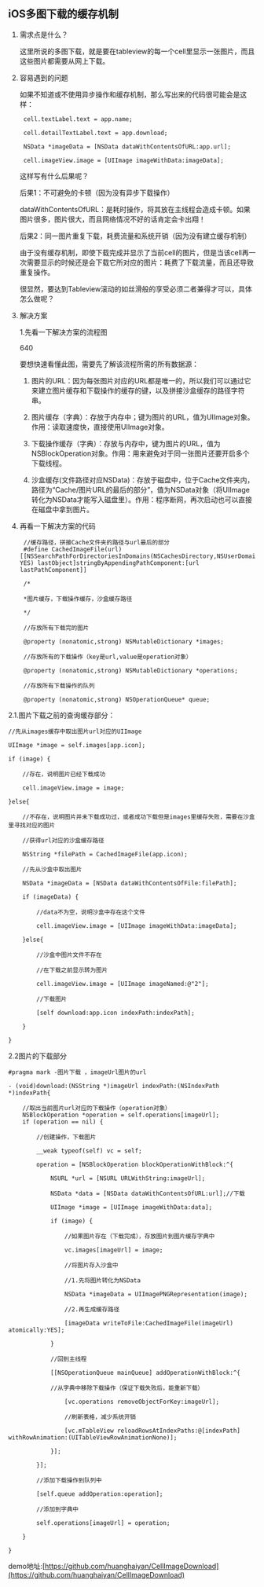 ## iOS多图下载的缓存机制

1. 需求点是什么？

	这里所说的多图下载，就是要在tableview的每一个cell里显示一张图片，而且这些图片都需要从网上下载。

2. 容易遇到的问题

	如果不知道或不使用异步操作和缓存机制，那么写出来的代码很可能会是这样：

		cell.textLabel.text = app.name;

		cell.detailTextLabel.text = app.download;

		NSData *imageData = [NSData dataWithContentsOfURL:app.url];

		cell.imageView.image = [UIImage imageWithData:imageData];

	这样写有什么后果呢？

	后果1：不可避免的卡顿（因为没有异步下载操作）

	dataWithContentsOfURL：是耗时操作，将其放在主线程会造成卡顿。如果图片很多，图片很大，而且网络情况不好的话肯定会卡出翔！

	后果2：同一图片重复下载，耗费流量和系统开销（因为没有建立缓存机制）

	由于没有缓存机制，即使下载完成并显示了当前cell的图片，但是当该cell再一次需要显示的时候还是会下载它所对应的图片：耗费了下载流量，而且还导致重复操作。

	很显然，要达到Tableview滚动的如丝滑般的享受必须二者兼得才可以，具体怎么做呢？

3. 解决方案

	1.先看一下解决方案的流程图

	640

	要想快速看懂此图，需要先了解该流程所需的所有数据源：

	1. 图片的URL：因为每张图片对应的URL都是唯一的，所以我们可以通过它来建立图片缓存和下载操作的缓存的键，以及拼接沙盒缓存的路径字符串。

	2. 图片缓存（字典）：存放于内存中；键为图片的URL，值为UIImage对象。作用：读取速度快，直接使用UIImage对象。

	3. 下载操作缓存（字典）：存放与内存中，键为图片的URL，值为NSBlockOperation对象。作用：用来避免对于同一张图片还要开启多个下载线程。

	4. 沙盒缓存(文件路径对应NSData)：存放于磁盘中，位于Cache文件夹内，路径为“Cache/图片URL的最后的部分”，值为NSData对象（将UIImage转化为NSData才能写入磁盘里）。作用：程序断网，再次启动也可以直接在磁盘中拿到图片。

2. 再看一下解决方案的代码
	
		//缓存路径，拼接Cache文件夹的路径与url最后的部分
		#define CachedImageFile(url)[[NSSearchPathForDirectoriesInDomains(NSCachesDirectory,NSUserDomainMask, YES) lastObject]stringByAppendingPathComponent:[url lastPathComponent]]

		/*

		*图片缓存，下载操作缓存，沙盒缓存路径

		*/

		//存放所有下载完的图片

		@property (nonatomic,strong) NSMutableDictionary *images;

		//存放所有的下载操作（key是url,value是operation对象）

		@property (nonatomic,strong) NSMutableDictionary *operations;

		//存放所有下载操作的队列

		@property (nonatomic,strong) NSOperationQueue* queue;

2.1.图片下载之前的查询缓存部分：

	//先从images缓存中取出图片url对应的UIImage

    UIImage *image = self.images[app.icon];

    if (image) {

        //存在，说明图片已经下载成功

        cell.imageView.image = image;

    }else{

        //不存在，说明图片并未下载成功过，或者成功下载但是images里缓存失败，需要在沙盒里寻找对应的图片

        //获得url对应的沙盒缓存路径

        NSString *filePath = CachedImageFile(app.icon);

        //先从沙盒中取出图片

        NSData *imageData = [NSData dataWithContentsOfFile:filePath];

        if (imageData) {

            //data不为空，说明沙盒中存在这个文件

            cell.imageView.image = [UIImage imageWithData:imageData];

        }else{

            //沙盒中图片文件不存在

            //在下载之前显示转为图片

            cell.imageView.image = [UIImage imageNamed:@"2"];

            //下载图片

            [self download:app.icon indexPath:indexPath];

        }

    }

2.2图片的下载部分

	#pragma mark -图片下载 ，imageUrl图片的url

	- (void)download:(NSString *)imageUrl indexPath:(NSIndexPath *)indexPath{

    	//取出当前图片url对应的下载操作（operation对象）
		NSBlockOperation *operation = self.operations[imageUrl];
		if (operation == nil) {

        	//创建操作，下载图片

        	__weak typeof(self) vc = self;

        	operation = [NSBlockOperation blockOperationWithBlock:^{

            	NSURL *url = [NSURL URLWithString:imageUrl];

            	NSData *data = [NSData dataWithContentsOfURL:url];//下载

            	UIImage *image = [UIImage imageWithData:data];

            	if (image) {

                	//如果图片存在（下载完成），存放图片到图片缓存字典中

                	vc.images[imageUrl] = image;

                	//将图片存入沙盒中

                	//1.先将图片转化为NSData

                	NSData *imageData = UIImagePNGRepresentation(image);

                	//2.再生成缓存路径

                	[imageData writeToFile:CachedImageFile(imageUrl) atomically:YES];

            	}

            	//回到主线程

            	[[NSOperationQueue mainQueue] addOperationWithBlock:^{

              	//从字典中移除下载操作（保证下载失败后，能重新下载）

                	[vc.operations removeObjectForKey:imageUrl];

                	//刷新表格，减少系统开销

                	[vc.mTableView reloadRowsAtIndexPaths:@[indexPath] withRowAnimation:(UITableViewRowAnimationNone)];

            	}];

        	}];

        	//添加下载操作到队列中

        	[self.queue addOperation:operation];

        	//添加到字典中

        	self.operations[imageUrl] = operation;

    	}

	}

demo地址:[https://github.com/huanghaiyan/CellImageDownload](https://github.com/huanghaiyan/CellImageDownload)

